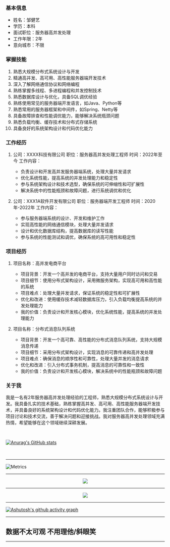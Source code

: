 ### 基本信息
- 姓名：邹健艺
- 学历：本科
- 面试职位：服务器高并发处理
- 工作年限：2年
- 意向城市：不限

### 掌握技能
1. 熟悉大规模分布式系统设计与开发
2. 精通高并发、高可用、高性能服务器端开发技术
3. 深入了解网络通信协议和网络编程
4. 熟练掌握多线程、多进程编程和并发控制技术
5. 熟悉数据库设计与优化，具备SQL调优经验
6. 熟练使用常见的服务器端开发语言，如Java、Python等
7. 熟悉常用的服务器框架和中间件，如Spring、Netty等
8. 具备故障排查和性能调优能力，能够解决系统瓶颈问题
9. 熟悉负载均衡、缓存技术和分布式存储系统
10. 具备良好的系统架构设计和代码优化能力

### 工作经历
1. 公司：XXXX科技有限公司
   职位：服务器高并发处理工程师
   时间：2022年至今
   工作内容：
   - 负责设计和开发高并发服务器端系统，处理大量并发请求
   - 优化系统性能，提高系统的并发处理能力和稳定性
   - 参与系统架构设计和技术选型，确保系统的可伸缩性和可扩展性
   - 解决系统中的性能瓶颈和故障问题，进行系统调优和优化

2. 公司：XXX1A软件开发有限公司
   职位：服务器端开发工程师
   时间：2020年-2022年
   工作内容：
   - 参与服务器端系统的设计、开发和维护工作
   - 实现高性能的网络通信模块，处理大量并发请求
   - 设计和优化数据库结构，提高数据库的读写性能
   - 参与系统的性能测试和调优，确保系统的高可用性和稳定性

### 项目经历
1. 项目名称：高并发电商平台
   - 项目背景：开发一个高并发的电商平台，支持大量用户同时访问和交易
   - 项目细节：使用分布式架构设计，采用微服务架构，实现高可用和高性能的系统
   - 项目难点：处理大量并发请求，保证系统的稳定性和可扩展性
   - 优化和改进：使用缓存技术减轻数据库压力，引入负载均衡提高系统的并发处理能力
   - 我的价值：负责设计和开发核心模块，优化系统性能，提高系统的并发处理能力

2. 项目名称：分布式消息队列系统
   - 项目背景：开发一个高可靠、高性能的分布式消息队列系统，支持大规模消息传递
   - 项目细节：采用分布式架构设计，实现消息的可靠传递和高并发处理
   - 项目难点：确保消息的顺序性和可靠性，处理大量并发的消息请求
   - 优化和改进：引入分布式事务机制，提高消息的可靠性和一致性
   - 我的价值：负责设计和开发核心模块，解决系统中的性能瓶颈和故障问题

### 关于我
我是一名有2年服务器高并发处理经验的工程师，熟悉大规模分布式系统设计与开发。我具备扎实的技术基础，熟练掌握高并发、高可用、高性能服务器端开发技术，并具备良好的系统架构设计和代码优化能力。我注重团队合作，能够积极参与项目讨论和技术交流，善于解决问题和迎接挑战。我对服务器高并发处理领域充满热情，希望能够在这个领域继续深耕发展。




</br>

[![Anurag's GitHub stats](https://github-readme-stats.vercel.app/api?username=Mspythonzly)](https://github.com/anuraghazra/github-readme-stats)

</br>

----------------------

![Metrics](https://metrics.lecoq.io/Mspythonzly?template=classic&base=header%2C%20activity%2C%20community%2C%20repositories%2C%20metadata&base.indepth=false&base.hireable=false&base.skip=false&config.timezone=Asia%2FHong_Kong)

----------------------

<div align="center"> <img src="https://github-readme-stats.vercel.app/api/top-langs/?username=Mspythonzly&hide_title=true&hide_border=true&layout=compact&langs_count=6&text_color=000&icon_color=fff&bg_color=0,52fa5a,4dfcff,c64dff&theme=graywhite" /> </div>

-----------------

<div align="center"> <img src="https://github-profile-trophy.vercel.app/?username=Mspythonzly" /> </div>

------------------------

[![Ashutosh's github activity graph](https://github-readme-activity-graph.vercel.app/graph?username=Mspythonzly)](https://github.com/ashutosh00710/github-readme-activity-graph)

----------------

数据不太可观 不用理他/斜眼笑
------------


----------------------







